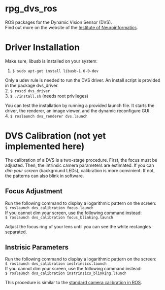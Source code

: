rpg_dvs_ros
===========

ROS packages for the Dynamic Vision Sensor (DVS).  
Find out more on the website of the [Institute of Neuroinformatics](http://siliconretina.ini.uzh.ch/wiki/index.php).

# Driver Installation
Make sure, libusb is installed on your system:  
1. `$ sudo apt-get install libusb-1.0-0-dev`

Only a udev rule is needed to run the DVS driver. An install script is provided in the package dvs_driver.  
2. `$ roscd dvs_driver`  
3. `$ ./install.sh` (needs root privileges)

You can test the installation by running a provided launch file. It starts the driver, the renderer, an image viewer, and the dynamic reconfigure GUI.  
4. `$ roslaunch dvs_renderer dvs.launch`  

# DVS Calibration (not yet implemented here)
The calibration of a DVS is a two-stage procedure. First, the focus must be adjusted. Then, the intrinsic camera parameters are estimated. If you can *dim your screen* (background LEDs), calibration is more convinient. If not, the patterns can also blink in software. 

## Focus Adjustment
Run the following command to display a logarithmic pattern on the screen:  
`$ roslaunch dvs_calibration focus.launch`  
If you cannot dim your screen, use the following command instead:  
`$ roslaunch dvs_calibration focus_blinking.launch`  

Adjust the focus ring of your lens until you can see the white rectangles separated.

## Instrisic Parameters
Run the following command to display a logarithmic pattern on the screen:  
`$ roslaunch dvs_calibration instrinsics.launch`  
If you cannot dim your screen, use the following command instead:  
`$ roslaunch dvs_calibration instrinsics_blinking.launch`  

This procedure is similar to the [standard camera calibration in ROS](http://wiki.ros.org/camera_calibration/Tutorials/MonocularCalibration). 
